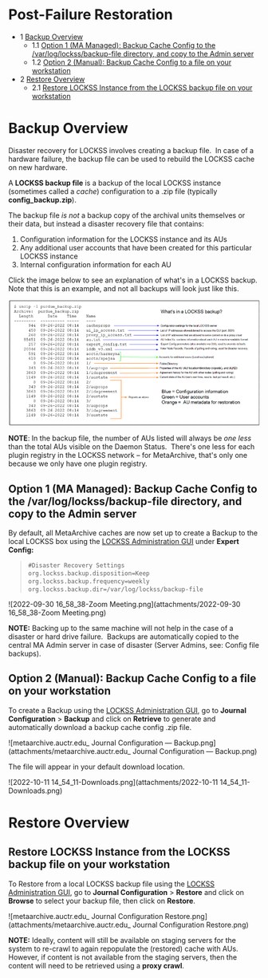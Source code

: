 Post-Failure Restoration
========================


* 1 [Backup Overview](#PostFailureRestoration-trueBackupOverview)
	+ 1.1 [Option 1 (MA Managed): Backup Cache Config to the /var/log/lockss/backup-file directory, and copy to the Admin server](#PostFailureRestoration-Option1(MAManaged):BackupCacheConfigtothe/var/log/lockss/backup-filedirectory,andcopytotheAdminserver)
	+ 1.2 [Option 2 (Manual): Backup Cache Config to a file on your workstation](#PostFailureRestoration-Option2(Manual):BackupCacheConfigtoafileonyourworkstation)
* 2 [Restore Overview](#PostFailureRestoration-RestoreOverview)
	+ 2.1 [Restore LOCKSS Instance from the LOCKSS backup file on your workstation](#PostFailureRestoration-RestoreLOCKSSInstancefromtheLOCKSSbackupfileonyourworkstation)


Backup Overview
===========================================================================================================================================================================================================================================================================================================================================================================================================================================================================================================================================================================================================================================================================================================================================================

Disaster recovery for LOCKSS involves creating a backup file.  In case of a hardware failure, the backup file can be used to rebuild the LOCKSS cache on new hardware.

A **LOCKSS backup file** is a backup of the local LOCKSS instance (sometimes called a *cache*) configuration to a .zip file (typically **config\_backup.zip**). 

The backup file *is not* a backup copy of the archival units themselves or their data, but instead a disaster recovery file that contains:

1. Configuration information for the LOCKSS instance and its AUs
2. Any additional user accounts that have been created for this particular LOCKSS instance
3. Internal configuration information for each AU

Click the image below to see an explanation of what's in a LOCKSS backup.  Note that this is an example, and not all backups will look just like this.

![image2022-11-18_15-42-19.png](attachments/image2022-11-18_15-42-19.png)

**NOTE**: In the backup file, the number of AUs listed will always be *one less* than the total AUs visible on the Daemon Status.  There's one less for each plugin registry in the LOCKSS network – for MetaArchive, that's only one because we only have one plugin registry.

  


Option 1 (MA Managed): Backup Cache Config to the /var/log/lockss/backup-file directory, and copy to the Admin server
---------------------------------------------------------------------------------------------------------------------

By default, all MetaArchive caches are now set up to create a Backup to the local LOCKSS box using the [LOCKSS Administration GUI](/public-documentation/MetaArchive-Cooperative/Knowledge-Base/LOCKSS) under **Expert Config:**


> 
> ```
> #Disaster Recovery Settings  
> org.lockss.backup.disposition=Keep  
> org.lockss.backup.frequency=weekly  
> org.lockss.backup.dir=/var/log/lockss/backup-file
> ```
> 

![2022-09-30 16_58_38-Zoom Meeting.png](attachments/2022-09-30 16_58_38-Zoom Meeting.png)

**NOTE:** Backing up to the same machine will not help in the case of a disaster or hard drive failure.  Backups are automatically copied to the central MA Admin server in case of disaster (Server Admins, see: Config file backups).

Option 2 (Manual): Backup Cache Config to a file on your workstation
--------------------------------------------------------------------

To create a Backup using the [LOCKSS Administration GUI](/public-documentation/MetaArchive-Cooperative/Knowledge-Base/LOCKSS), go to **Journal Configuration** > **Backup** and click on **Retrieve** to generate and automatically download a backup cache config .zip file.

![metaarchive.auctr.edu_ Journal Configuration — Backup.png](attachments/metaarchive.auctr.edu_ Journal Configuration — Backup.png)

The file will appear in your default download location.

![2022-10-11 14_54_11-Downloads.png](attachments/2022-10-11 14_54_11-Downloads.png)

Restore Overview
================

Restore LOCKSS Instance from the LOCKSS backup file on your workstation
-----------------------------------------------------------------------

To Restore from a local LOCKSS backup file using the [LOCKSS Administration GUI](/public-documentation/MetaArchive-Cooperative/Knowledge-Base/LOCKSS), go to **Journal Configuration** > **Restore** and click on **Browse** to select your backup file, then click on **Restore**.

![metaarchive.auctr.edu_ Journal Configuration Restore.png](attachments/metaarchive.auctr.edu_ Journal Configuration Restore.png)

**NOTE:** Ideally, content will still be available on staging servers for the system to re-crawl to again repopulate the (restored) cache with AUs.  However, if content is not available from the staging servers, then the content will need to be retrieved using a **proxy crawl**.

  


